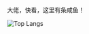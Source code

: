 大佬，快看，这里有条咸鱼！

![Top Langs](https://github-readme-stats-one-bice.vercel.app/api/top-langs/?username=Xymul&langs_count=6&layout=compact)
